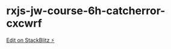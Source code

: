 # rxjs-jw-course-6h-catcherror-cxcwrf

[Edit on StackBlitz ⚡️](https://stackblitz.com/edit/rxjs-jw-course-6h-catcherror-cxcwrf)
